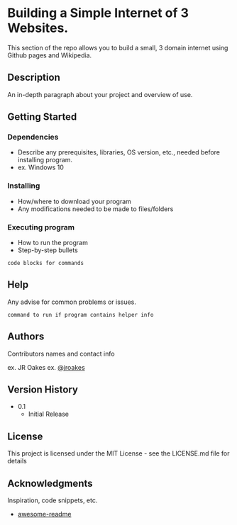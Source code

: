# Building a Simple Internet of 3 Websites.

This section of the repo allows you to build a small, 3 domain internet using Github pages and Wikipedia.

## Description

An in-depth paragraph about your project and overview of use.

## Getting Started

### Dependencies

* Describe any prerequisites, libraries, OS version, etc., needed before installing program.
* ex. Windows 10

### Installing

* How/where to download your program
* Any modifications needed to be made to files/folders

### Executing program

* How to run the program
* Step-by-step bullets
```
code blocks for commands
```

## Help

Any advise for common problems or issues.
```
command to run if program contains helper info
```

## Authors

Contributors names and contact info

ex. JR Oakes
ex. [@jroakes](https://twitter.com/jroakes)

## Version History

* 0.1
    * Initial Release

## License

This project is licensed under the MIT License - see the LICENSE.md file for details

## Acknowledgments

Inspiration, code snippets, etc.
* [awesome-readme](https://github.com/matiassingers/awesome-readme)
